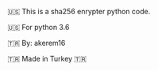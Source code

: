 :us:  This is a sha256 enrypter python code.

:us:  For python 3.6

:tr:  By: akerem16

:tr:  Made in Turkey  :tr:
